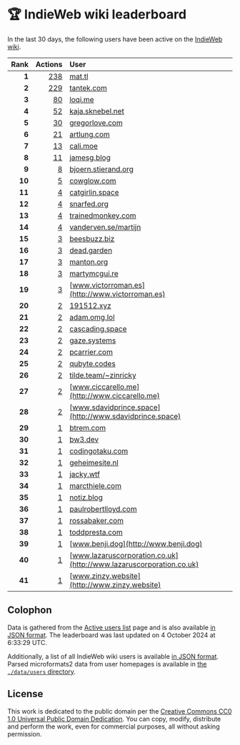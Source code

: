 # 🏆 IndieWeb wiki leaderboard

In the last 30 days, the following users have been active on the [IndieWeb wiki](https://indieweb.org).

| Rank | Actions | User |
|-----:|--------:|:-----|
| **1** | [238](https://indieweb.org/Special:Contributions/Mat.tl) | [mat.tl](http://mat.tl) |
| **2** | [229](https://indieweb.org/Special:Contributions/Tantek.com) | [tantek.com](http://tantek.com) |
| **3** | [80](https://indieweb.org/Special:Contributions/Loqi.me) | [loqi.me](http://loqi.me) |
| **4** | [52](https://indieweb.org/Special:Contributions/Kaja.sknebel.net) | [kaja.sknebel.net](http://kaja.sknebel.net) |
| **5** | [30](https://indieweb.org/Special:Contributions/Gregorlove.com) | [gregorlove.com](http://gregorlove.com) |
| **6** | [21](https://indieweb.org/Special:Contributions/Artlung.com) | [artlung.com](http://artlung.com) |
| **7** | [13](https://indieweb.org/Special:Contributions/Cali.moe) | [cali.moe](http://cali.moe) |
| **8** | [11](https://indieweb.org/Special:Contributions/Jamesg.blog) | [jamesg.blog](http://jamesg.blog) |
| **9** | [8](https://indieweb.org/Special:Contributions/Bjoern.stierand.org) | [bjoern.stierand.org](http://bjoern.stierand.org) |
| **10** | [5](https://indieweb.org/Special:Contributions/Cowglow.com) | [cowglow.com](http://cowglow.com) |
| **11** | [4](https://indieweb.org/Special:Contributions/Catgirlin.space) | [catgirlin.space](http://catgirlin.space) |
| **12** | [4](https://indieweb.org/Special:Contributions/Snarfed.org) | [snarfed.org](http://snarfed.org) |
| **13** | [4](https://indieweb.org/Special:Contributions/Trainedmonkey.com) | [trainedmonkey.com](http://trainedmonkey.com) |
| **14** | [4](https://indieweb.org/Special:Contributions/Vanderven.se_martijn) | [vanderven.se/martijn](http://vanderven.se/martijn) |
| **15** | [3](https://indieweb.org/Special:Contributions/Beesbuzz.biz) | [beesbuzz.biz](http://beesbuzz.biz) |
| **16** | [3](https://indieweb.org/Special:Contributions/Dead.garden) | [dead.garden](http://dead.garden) |
| **17** | [3](https://indieweb.org/Special:Contributions/Manton.org) | [manton.org](http://manton.org) |
| **18** | [3](https://indieweb.org/Special:Contributions/Martymcgui.re) | [martymcgui.re](http://martymcgui.re) |
| **19** | [3](https://indieweb.org/Special:Contributions/Www.victorroman.es) | [www.victorroman.es](http://www.victorroman.es) |
| **20** | [2](https://indieweb.org/Special:Contributions/191512.xyz) | [191512.xyz](http://191512.xyz) |
| **21** | [2](https://indieweb.org/Special:Contributions/Adam.omg.lol) | [adam.omg.lol](http://adam.omg.lol) |
| **22** | [2](https://indieweb.org/Special:Contributions/Cascading.space) | [cascading.space](http://cascading.space) |
| **23** | [2](https://indieweb.org/Special:Contributions/Gaze.systems) | [gaze.systems](http://gaze.systems) |
| **24** | [2](https://indieweb.org/Special:Contributions/Pcarrier.com) | [pcarrier.com](http://pcarrier.com) |
| **25** | [2](https://indieweb.org/Special:Contributions/Qubyte.codes) | [qubyte.codes](http://qubyte.codes) |
| **26** | [2](https://indieweb.org/Special:Contributions/Tilde.team_~zinricky) | [tilde.team/~zinricky](http://tilde.team/~zinricky) |
| **27** | [2](https://indieweb.org/Special:Contributions/Www.ciccarello.me) | [www.ciccarello.me](http://www.ciccarello.me) |
| **28** | [2](https://indieweb.org/Special:Contributions/Www.sdavidprince.space) | [www.sdavidprince.space](http://www.sdavidprince.space) |
| **29** | [1](https://indieweb.org/Special:Contributions/Btrem.com) | [btrem.com](http://btrem.com) |
| **30** | [1](https://indieweb.org/Special:Contributions/Bw3.dev) | [bw3.dev](http://bw3.dev) |
| **31** | [1](https://indieweb.org/Special:Contributions/Codingotaku.com) | [codingotaku.com](http://codingotaku.com) |
| **32** | [1](https://indieweb.org/Special:Contributions/Geheimesite.nl) | [geheimesite.nl](http://geheimesite.nl) |
| **33** | [1](https://indieweb.org/Special:Contributions/Jacky.wtf) | [jacky.wtf](http://jacky.wtf) |
| **34** | [1](https://indieweb.org/Special:Contributions/Marcthiele.com) | [marcthiele.com](http://marcthiele.com) |
| **35** | [1](https://indieweb.org/Special:Contributions/Notiz.blog) | [notiz.blog](http://notiz.blog) |
| **36** | [1](https://indieweb.org/Special:Contributions/Paulrobertlloyd.com) | [paulrobertlloyd.com](http://paulrobertlloyd.com) |
| **37** | [1](https://indieweb.org/Special:Contributions/Rossabaker.com) | [rossabaker.com](http://rossabaker.com) |
| **38** | [1](https://indieweb.org/Special:Contributions/Toddpresta.com) | [toddpresta.com](http://toddpresta.com) |
| **39** | [1](https://indieweb.org/Special:Contributions/Www.benji.dog) | [www.benji.dog](http://www.benji.dog) |
| **40** | [1](https://indieweb.org/Special:Contributions/Www.lazaruscorporation.co.uk) | [www.lazaruscorporation.co.uk](http://www.lazaruscorporation.co.uk) |
| **41** | [1](https://indieweb.org/Special:Contributions/Www.zinzy.website) | [www.zinzy.website](http://www.zinzy.website) |


## Colophon

Data is gathered from the [Active users list](https://indieweb.org/Special:ActiveUsers) page and is also available [in JSON format](https://github.com/jgarber623/indieweb-wiki-leaderboard/blob/main/data/leaderboard.json). The leaderboard was last updated on 4 October 2024 at 6:33:29 UTC.

Additionally, a list of all IndieWeb wiki users is available [in JSON format](https://github.com/jgarber623/indieweb-wiki-leaderboard/blob/main/data/users.json). Parsed microformats2 data from user homepages is available in [the `./data/users` directory](https://github.com/jgarber623/indieweb-wiki-leaderboard/blob/main/data/users).

## License

This work is dedicated to the public domain per the [Creative Commons CC0 1.0 Universal Public Domain Dedication](https://creativecommons.org/publicdomain/zero/1.0/). You can copy, modify, distribute and perform the work, even for commercial purposes, all without asking permission.
